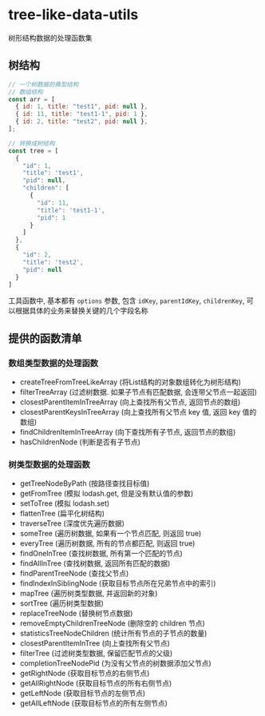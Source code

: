 # tree-like-data-utils

树形结构数据的处理函数集

## 树结构

```js
// 一个树数据的典型结构
// 数组结构
const arr = [
  { id: 1, title: "test1", pid: null },
  { id: 11, title: "test1-1", pid: 1 },
  { id: 2, title: "test2", pid: null },
];

// 转换成树结构
const tree = [
  {
    "id": 1,
    "title": 'test1',
    "pid": null,
    "children": [
      {
        "id": 11,
        "title": 'test1-1',
        "pid": 1
      }
    ]
  },
  {
    "id": 2,
    "title": 'test2',
    "pid": null
  }
]
```

工具函数中, 基本都有 `options` 参数, 包含 `idKey`, `parentIdKey`, `childrenKey`, 可以根据具体的业务来替换关键的几个字段名称

## 提供的函数清单

### 数组类型数据的处理函数

- createTreeFromTreeLikeArray (将List结构的对象数组转化为树形结构)
- filterTreeArray (过滤树数据. 如果子节点有匹配数据, 会连带父节点一起返回)
- closestParentItemInTreeArray (向上查找所有父节点, 返回节点的数组)
- closestParentKeysInTreeArray (向上查找所有父节点 key 值, 返回 key 值的数组)
- findChildrenItemInTreeArray (向下查找所有子节点, 返回节点的数组)
- hasChildrenNode (判断是否有子节点)

### 树类型数据的处理函数

- getTreeNodeByPath (按路径查找目标值)
- getFromTree (模拟 lodash.get, 但是没有默认值的参数)
- setToTree (模拟 lodash.set)
- flattenTree (扁平化树结构)
- traverseTree (深度优先遍历数据)
- someTree (遍历树数据, 如果有一个节点匹配, 则返回 true)
- everyTree (遍历树数据, 所有的节点都匹配, 则返回 true)
- findOneInTree (查找树数据, 所有第一个匹配的节点)
- findAllInTree (查找树数据, 返回所有匹配的数据)
- findParentTreeNode (查找父节点)
- findIndexInSiblingNode (获取目标节点所在兄弟节点中的索引)
- mapTree (遍历树类型数据, 并返回新的对象)
- sortTree (遍历树类型数据)
- replaceTreeNode (替换树节点数据)
- removeEmptyChildrenTreeNode (删除空的 children 节点)
- statisticsTreeNodeChildren (统计所有节点的子节点的数量)
- closestParentItemInTree (向上查找所有父节点)
- filterTree (过滤树类型数据, 保留匹配节点的父级)
- completionTreeNodePid (为没有父节点的树数据添加父节点)
- getRightNode (获取目标节点的右侧节点)
- getAllRightNode (获取目标节点的所有右侧节点)
- getLeftNode (获取目标节点的左侧节点)
- getAllLeftNode (获取目标节点的所有左侧节点)
